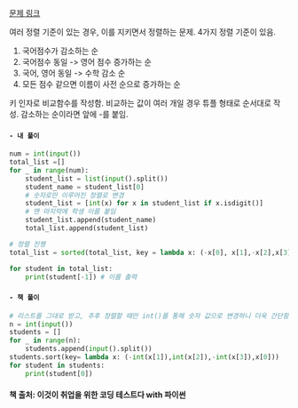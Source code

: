 [문제 링크](https://www.acmicpc.net/problem/10825)

여러 정렬 기준이 있는 경우, 이를 지키면서 정렬하는 문제.
4가지 정렬 기준이 있음.
1. 국어점수가 감소하는 순
2. 국어점수 동일 -> 영어 점수 증가하는 순
3. 국어, 영어 동일 -> 수학 감소 순
4. 모든 점수 같으면 이름이 사전 순으로 증가하는 순

키 인자로 비교함수를 작성함. 비교하는 값이 여러 개일 경우 튜플 형태로 순서대로 작성. 감소하는 순이라면 앞에 -를 붙임.

#### **`- 내 풀이`**
```python
num = int(input())
total_list =[]
for _ in range(num):
    student_list = list(input().split())
    student_name = student_list[0]
    # 숫자로만 이루어진 정렬로 변경
    student_list = [int(x) for x in student_list if x.isdigit()]
    # 맨 마지막에 학생 이름 붙임 
    student_list.append(student_name)
    total_list.append(student_list)

# 정렬 진행
total_list = sorted(total_list, key = lambda x: (-x[0], x[1],-x[2],x[3]))

for student in total_list:
    print(student[-1]) # 이름 출력

```
#### **`- 책 풀이`**
```python
# 리스트를 그대로 받고, 추후 정렬할 때만 int()를 통해 숫자 값으로 변경하니 더욱 간단함
n = int(input())
students = []
for _ in range(n):
    students.append(input().split())
students.sort(key= lambda x: (-int(x[1]),int(x[2]),-int(x[3]),x[0]))
for student in students:
    print(student[0])
```

#### 책 출처: 이것이 취업을 위한 코딩 테스트다 with 파이썬